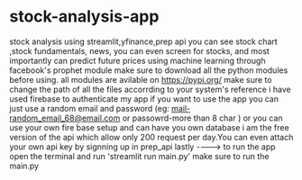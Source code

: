 # stock-analysis-app
stock analysis using streamlit,yfinance,prep api you can see stock chart ,stock fundamentals, news, you can even screen for stocks, and most importantly can predict future prices using machine learning through facebook's prophet module
make sure to download all the python modules before using.
all modules are avilable on https://pypi.org/
make sure to change the path of all the files accorrding to your system's reference
i have used firebase to authenticate my app  if you want to use the app you can just use a random email and password (eg: mail-random_email_68@email.com or passowrd-more than 8 char ) or you can use your own fire base setup and can have you own database
i am the free version of the api which allow only 200 request per day.You can even attach your own api key by signning up in prep_api
lastly ----> to run the app open the terminal and run 'streamlit run main.py' make sure to run the main.py 

